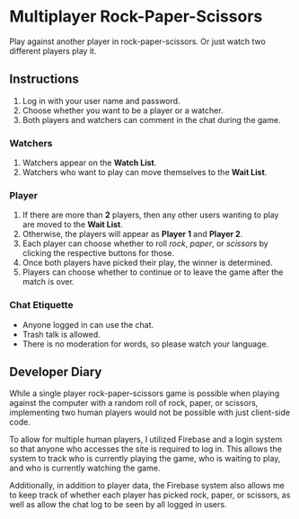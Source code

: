 # Multiplayer Rock-Paper-Scissors

Play against another player in rock-paper-scissors. Or just watch two different players play it.

## Instructions

1. Log in with your user name and password.
2. Choose whether you want to be a player or a watcher.
3. Both players and watchers can comment in the chat during the game.

### Watchers

1. Watchers appear on the **Watch List**.
2. Watchers who want to play can move themselves to the **Wait List**.

### Player

1. If there are more than **2** players, then any other users wanting to play are moved to the **Wait List**.
2. Otherwise, the players will appear as **Player 1** and **Player 2**.
3. Each player can choose whether to roll *rock*, *paper*, or *scissors* by clicking the respective buttons for those.
4. Once both players have picked their play, the winner is determined.
5. Players can choose whether to continue or to leave the game after the match is over.

### Chat Etiquette

- Anyone logged in can use the chat.
- Trash talk is allowed.
- There is no moderation for words, so please watch your language.

## Developer Diary

While a single player rock-paper-scissors game is possible when playing against the computer with a random roll of rock, paper, or scissors, implementing two human players would not be possible with just client-side code.

To allow for multiple human players, I utilized Firebase and a login system so that anyone who accesses the site is required to log in. This allows the system to track who is currently playing the game, who is waiting to play, and who is currently watching the game.

Additionally, in addition to player data, the Firebase system also allows me to keep track of whether each player has picked rock, paper, or scissors, as well as allow the chat log to be seen by all logged in users.